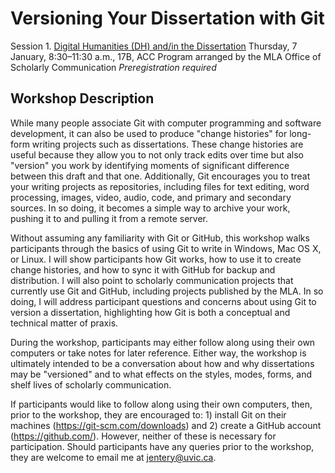 # Versioning Your Dissertation with Git

Session 1. [Digital Humanities (DH) and/in the Dissertation](https://apps.mla.org/program_details?prog_id=1&year=2016)
Thursday, 7 January, 8:30–11:30 a.m., 17B, ACC
Program arranged by the MLA Office of Scholarly Communication
*Preregistration required* 

## Workshop Description 

While many people associate Git with computer programming and software development, it can also be used to produce "change histories" for long-form writing projects such as dissertations. These change histories are useful because they allow you to not only track edits over time but also "version" you work by identifying moments of significant difference between this draft and that one. Additionally, Git encourages you to treat your writing projects as repositories, including files for text editing, word processing, images, video, audio, code, and primary and secondary sources. In so doing, it becomes a simple way to archive your work, pushing it to and pulling it from a remote server. 

Without assuming any familiarity with Git or GitHub, this workshop walks participants through the basics of using Git to write in Windows, Mac OS X, or Linux. I will show participants how Git works, how to use it to create change histories, and how to sync it with GitHub for backup and distribution. I will also point to scholarly communication projects that currently use Git and GitHub, including projects published by the MLA. In so doing, I will address participant questions and concerns about using Git to version a dissertation, highlighting how Git is both a conceptual and technical matter of praxis. 

During the workshop, participants may either follow along using their own computers or take notes for later reference. Either way, the workshop is ultimately intended to be a conversation about how and why dissertations may be "versioned" and to what effects on the styles, modes, forms, and shelf lives of scholarly communication. 

If participants would like to follow along using their own computers, then, prior to the workshop, they are encouraged to: 1) install Git on their machines (https://git-scm.com/downloads) and 2) create a GitHub account (https://github.com/). However, neither of these is necessary for participation. Should participants have any queries prior to the workshop, they are welcome to email me at jentery@uvic.ca. 

